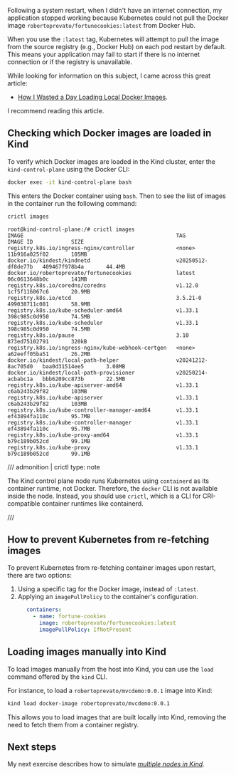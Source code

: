 Following a system restart, when I didn't have an internet connection, my application
stopped working because Kubernetes could not pull the Docker image
`robertoprevato/fortunecookies:latest` from Docker Hub.

When you use the `:latest` tag, Kubernetes will attempt to pull the image from the
source registry (e.g., Docker Hub) on each pod restart by default. This means your
application may fail to start if there is no internet connection or if the registry is
unavailable.

While looking for information on this subject, I came across this great
article:

- [How I Wasted a Day Loading Local Docker Images](https://iximiuz.com/en/posts/kubernetes-kind-load-docker-image/).

I recommend reading this article.

## Checking which Docker images are loaded in Kind

To verify which Docker images are loaded in the Kind cluster, enter the
`kind-control-plane` using the Docker CLI:

```bash
docker exec -it kind-control-plane bash
```

This enters the Docker container using `bash`. Then to see the list of
images in the container run the following command:

```bash
crictl images
```

``` {hl_lines="5"}
root@kind-control-plane:/# crictl images
IMAGE                                                TAG                  IMAGE ID            SIZE
registry.k8s.io/ingress-nginx/controller             <none>               11b916a025f02       105MB
docker.io/kindest/kindnetd                           v20250512-df8de77b   409467f978b4a       44.4MB
docker.io/robertoprevato/fortunecookies              latest               06c0613648b0c       141MB
registry.k8s.io/coredns/coredns                      v1.12.0              1cf5f116067c6       20.9MB
registry.k8s.io/etcd                                 3.5.21-0             499038711c081       58.9MB
registry.k8s.io/kube-scheduler-amd64                 v1.33.1              398c985c0d950       74.5MB
registry.k8s.io/kube-scheduler                       v1.33.1              398c985c0d950       74.5MB
registry.k8s.io/pause                                3.10                 873ed75102791       320kB
registry.k8s.io/ingress-nginx/kube-webhook-certgen   <none>               a62eeff05ba51       26.2MB
docker.io/kindest/local-path-helper                  v20241212-8ac705d0   baa0d31514ee5       3.08MB
docker.io/kindest/local-path-provisioner             v20250214-acbabc1a   bbb6209cc873b       22.5MB
registry.k8s.io/kube-apiserver-amd64                 v1.33.1              c6ab243b29f82       103MB
registry.k8s.io/kube-apiserver                       v1.33.1              c6ab243b29f82       103MB
registry.k8s.io/kube-controller-manager-amd64        v1.33.1              ef43894fa110c       95.7MB
registry.k8s.io/kube-controller-manager              v1.33.1              ef43894fa110c       95.7MB
registry.k8s.io/kube-proxy-amd64                     v1.33.1              b79c189b052cd       99.1MB
registry.k8s.io/kube-proxy                           v1.33.1              b79c189b052cd       99.1MB
```

/// admonition | crictl
    type: note

The Kind control plane node runs Kubernetes using `containerd` as its container runtime,
not Docker. Therefore, the `docker` CLI is not available inside the node.
Instead, you should use `crictl`, which is a CLI for CRI-compatible container runtimes
like containerd.

///

## How to prevent Kubernetes from re-fetching images

To prevent Kubernetes from re-fetching container images upon restart, there are two
options:

1. Using a specific tag for the Docker image, instead of `:latest`.
2. Applying an `imagePullPolicy` to the container's configuration.

```yaml {hl_lines="4"}
      containers:
        - name: fortune-cookies
          image: robertoprevato/fortunecookies:latest
          imagePullPolicy: IfNotPresent
```

## Loading images manually into Kind

To load images manually from the host into Kind, you can use the `load` command offered
by the `kind` CLI.

For instance, to load a `robertoprevato/mvcdemo:0.0.1` image into Kind:

```bash
kind load docker-image robertoprevato/mvcdemo:0.0.1
```

This allows you to load images that are built locally into Kind, removing the need to
fetch them from a container registry.

## Next steps

My next exercise describes how to simulate [_multiple nodes in Kind_](./multi-nodes.md).
